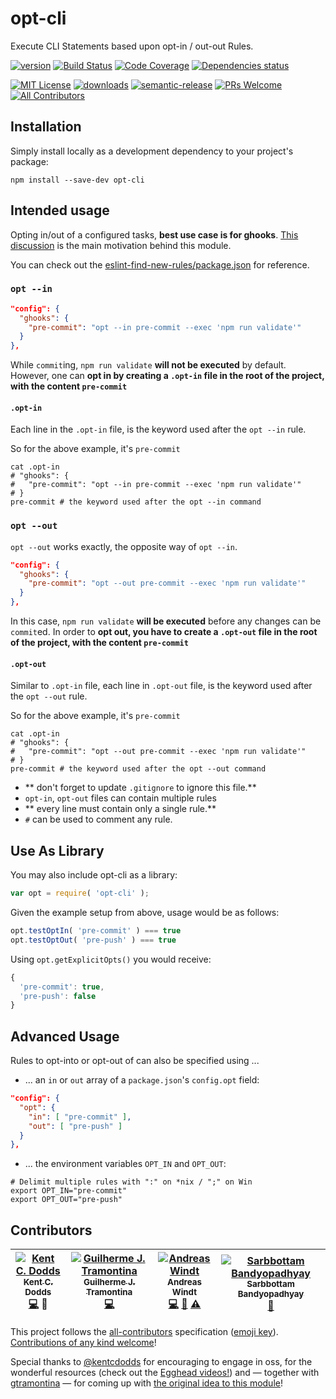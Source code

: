 # opt-cli
Execute CLI Statements based upon opt-in / out-out Rules.

[![version](https://img.shields.io/npm/v/opt-cli.svg?style=flat-square)](http://npm.im/opt-cli)
[![Build Status](https://img.shields.io/travis/ta2edchimp/opt-cli/master.svg?style=flat-square)](https://travis-ci.org/ta2edchimp/opt-cli)
[![Code Coverage](https://img.shields.io/codecov/c/github/ta2edchimp/opt-cli.svg?style=flat-square)](https://codecov.io/github/ta2edchimp/opt-cli)
[![Dependencies status](https://img.shields.io/david/ta2edchimp/opt-cli.svg?style=flat-square)](https://david-dm.org/ta2edchimp/opt-cli#info=dependencies)

[![MIT License](https://img.shields.io/npm/l/opt-cli.svg?style=flat-square)](http://opensource.org/licenses/MIT)
[![downloads](https://img.shields.io/npm/dm/opt-cli.svg?style=flat-square)](http://npm-stat.com/charts.html?package=opt-cli&from=2016-03-20)
[![semantic-release](https://img.shields.io/badge/%20%20%F0%9F%93%A6%F0%9F%9A%80-semantic--release-e10079.svg?style=flat-square)](https://github.com/semantic-release/semantic-release)
[![PRs Welcome](https://img.shields.io/badge/PRs-welcome-brightgreen.svg?style=flat-square)](http://makeapullrequest.com)
[![All Contributors](https://img.shields.io/badge/all_contributors-4-orange.svg?style=flat-square)](#contributors)

## Installation

Simply install locally as a development dependency to your project's package:

```
npm install --save-dev opt-cli
```

## Intended usage
Opting in/out of a configured tasks, **best use case is for ghooks**.
[This discussion](https://github.com/gtramontina/ghooks/issues/48#issuecomment-194002689) is the main motivation behind this module.

You can check out the [eslint-find-new-rules/package.json](https://github.com/kentcdodds/eslint-find-new-rules/blob/master/package.json#L67) for reference.

### `opt --in`

```JSON
"config": {
  "ghooks": {
    "pre-commit": "opt --in pre-commit --exec 'npm run validate'"
  }
},
```

While `commit`ing, `npm run validate` **will not be executed** by default.
However, one can **opt in by creating a `.opt-in` file in the root of the project, with the content `pre-commit`**

#### `.opt-in`

Each line in the `.opt-in` file, is the keyword used after the `opt --in` rule.

So for the above example, it's `pre-commit`

```
cat .opt-in
# "ghooks": {
#   "pre-commit": "opt --in pre-commit --exec 'npm run validate'"
# }
pre-commit # the keyword used after the opt --in command
```

### `opt --out`

`opt --out` works exactly, the opposite way of `opt --in`.

```JSON
"config": {
  "ghooks": {
    "pre-commit": "opt --out pre-commit --exec 'npm run validate'"
  }
},
```

In this case, `npm run validate` **will be executed** before any changes can be `commit`ed.
In order to **opt out, you have to create a `.opt-out` file in the root of the project, with the content `pre-commit`**

#### `.opt-out`

Similar to `.opt-in` file, each line in `.opt-out` file, is the keyword used after the `opt --out` rule.

So for the above example, it's `pre-commit`

```
cat .opt-in
# "ghooks": {
#   "pre-commit": "opt --out pre-commit --exec 'npm run validate'"
# }
pre-commit # the keyword used after the opt --out command
```

* ** don't forget to update `.gitignore` to ignore this file.**
* `opt-in`, `opt-out` files can contain multiple rules
* ** every line must contain only a single rule.**
* `#` can be used to comment any rule.

## Use As Library

You may also include opt-cli as a library:

```JavaScript
var opt = require( 'opt-cli' );
```

Given the example setup from above, usage would be as follows:

```JavaScript
opt.testOptIn( 'pre-commit' ) === true
opt.testOptOut( 'pre-push' ) === true
```

Using `opt.getExplicitOpts()` you would receive:

```JavaScript
{
  'pre-commit': true,
  'pre-push': false
}
```

## Advanced Usage

Rules to opt-into or opt-out of can also be specified using ...

- ... an `in` or `out` array of a `package.json`'s `config.opt` field:

```JSON
"config": {
  "opt": {
    "in": [ "pre-commit" ],
    "out": [ "pre-push" ]
  }
},
```

- ... the environment variables `OPT_IN` and `OPT_OUT`:

```
# Delimit multiple rules with ":" on *nix / ";" on Win
export OPT_IN="pre-commit"
export OPT_OUT="pre-push"
```

## Contributors

<!-- ALL-CONTRIBUTORS-LIST:START - Do not remove or modify this section -->
| [![Kent C. Dodds](https://avatars3.githubusercontent.com/u/1500684?v=3&s=100)<br /><sub>Kent C. Dodds</sub>](https://twitter.com/kentcdodds)<br />[💻](https://github.com/ta2edchimp/opt-cli/commits?author=kentcdodds) 👀 | [![Guilherme J. Tramontina](https://avatars2.githubusercontent.com/u/374635?v=3&s=100)<br /><sub>Guilherme J. Tramontina</sub>](https://github.com/gtramontina)<br />[💻](https://github.com/ta2edchimp/opt-cli/commits?author=gtramontina) | [![Andreas Windt](https://avatars1.githubusercontent.com/u/262436?v=3&s=100)<br /><sub>Andreas Windt</sub>](https://twitter.com/ta2edchimp)<br />[💻](https://github.com/ta2edchimp/opt-cli/commits?author=ta2edchimp) [📖](https://github.com/ta2edchimp/opt-cli/commits?author=ta2edchimp) [⚠️](https://github.com/ta2edchimp/opt-cli/commits?author=ta2edchimp) | [![Sarbbottam Bandyopadhyay](https://avatars1.githubusercontent.com/u/949380?v=3&s=100)<br /><sub>Sarbbottam Bandyopadhyay</sub>](https://twitter.com/sarbbottam)<br />[📖](https://github.com/ta2edchimp/opt-cli/commits?author=sarbbottam) |
| :---: | :---: | :---: | :---: |
<!-- ALL-CONTRIBUTORS-LIST:END -->

This project follows the [all-contributors](https://github.com/kentcdodds/all-contributors) specification ([emoji key](https://github.com/kentcdodds/all-contributors#emoji-key)).
[Contributions of any kind welcome](CONTRIBUTING.md)!

Special thanks to [@kentcdodds](https://github.com/kentcdodds) for encouraging to engage in oss, for the wonderful resources (check out the [Egghead videos!](https://egghead.io/series/how-to-write-an-open-source-javascript-library)) and — together with [gtramontina](https://github.com/gtramontina) — for coming up with [the original idea to this module](https://github.com/gtramontina/ghooks/issues/48#issuecomment-194002689)!
